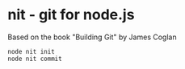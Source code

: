 # nit - git for node.js

Based on the book "Building Git" by James Coglan

    node nit init
    node nit commit
